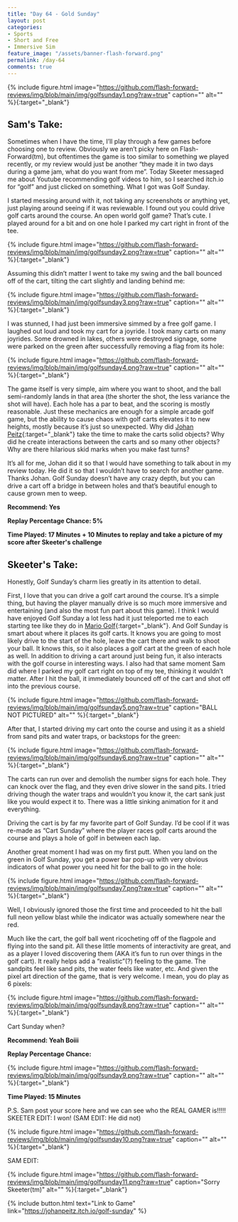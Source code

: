 ```yaml
---
title: "Day 64 - Gold Sunday"
layout: post
categories:
- Sports
- Short and Free
- Immersive Sim
feature_image: "/assets/banner-flash-forward.png"
permalink: /day-64
comments: true
---
```


{% include figure.html image="https://github.com/flash-forward-reviews/img/blob/main/img/golfsunday1.png?raw=true" caption="" alt="" %}{:target="_blank"}

## Sam's Take:

Sometimes when I have the time, I’ll play through a few games before choosing one to review. Obviously we aren’t picky here on Flash-Forward(tm), but oftentimes the game is too similar to something we played recently, or my review would just be another “they made it in two days during a game jam, what do you want from me”. Today Skeeter messaged me about Youtube recommending golf videos to him, so I searched itch.io for “golf” and just clicked on something. What I got was Golf Sunday.

I started messing around with it, not taking any screenshots or anything yet, just playing around seeing if it was reviewable. I found out you could drive golf carts around the course. An open world golf game? That’s cute. I played around for a bit and on one hole I parked my cart right in front of the tee.

{% include figure.html image="https://github.com/flash-forward-reviews/img/blob/main/img/golfsunday2.png?raw=true" caption="" alt="" %}{:target="_blank"}

Assuming this didn’t matter I went to take my swing and the ball bounced off of the cart, tilting the cart slightly and landing behind me:

{% include figure.html image="https://github.com/flash-forward-reviews/img/blob/main/img/golfsunday3.png?raw=true" caption="" alt="" %}{:target="_blank"}

I was stunned, I had just been immersive simmed by a free golf game. I laughed out loud and took my cart for a joyride. I took many carts on many joyrides. Some drowned in lakes, others were destroyed signage, some were parked on the green after successfully removing a flag from its hole:

{% include figure.html image="https://github.com/flash-forward-reviews/img/blob/main/img/golfsunday4.png?raw=true" caption="" alt="" %}{:target="_blank"}

The game itself is very simple, aim where you want to shoot, and the ball semi-randomly lands in that area (the shorter the shot, the less variance the shot will have). Each hole has a par to beat, and the scoring is mostly reasonable. Just these mechanics are enough for a simple arcade golf game, but the ability to cause chaos with golf carts elevates it to new heights, mostly because it’s just so unexpected. Why did [Johan Peitz](https://johanpeitz.itch.io/){:target="_blank"} take the time to make the carts solid objects? Why did he create interactions between the carts and so many other objects? Why are there hilarious skid marks when you make fast turns?

It’s all for me, Johan did it so that I would have something to talk about in my review today. He did it so that I wouldn’t have to search for another game. Thanks Johan. Golf Sunday doesn’t have any crazy depth, but you can drive a cart off a bridge in between holes and that’s beautiful enough to cause grown men to weep.

**Recommend: Yes**

**Replay Percentage Chance: 5%**

**Time Played: 17 Minutes + 10 Minutes to replay and take a picture of my score after Skeeter's challenge**

## Skeeter's Take:

Honestly, Golf Sunday’s charm lies greatly in its attention to detail. 

First, I love that you can drive a golf cart around the course. It’s a simple thing, but having the player manually drive is so much more immersive and entertaining (and also the most fun part about this game). I think I would have enjoyed Golf Sunday a lot less had it just teleported me to each starting tee like they do in [Mario Golf](https://www.youtube.com/watch?v=ea_N9YyC-WQ&t=657s){:target="_blank"}. And Golf Sunday is smart about where it places its golf carts. It knows you are going to most likely drive to the start of the hole, leave the cart there and walk to shoot your ball. It knows this, so it also places a golf cart at the green of each hole as well. In addition to driving a cart around just being fun, it also interacts with the golf course in interesting ways. 
I also had that same moment Sam did where I parked my golf cart right on top of my tee, thinking it wouldn’t matter. After I hit the ball, it immediately bounced off of the cart and shot off into the previous course. 

{% include figure.html image="https://github.com/flash-forward-reviews/img/blob/main/img/golfsunday5.png?raw=true" caption="BALL NOT PICTURED" alt="" %}{:target="_blank"}

After that, I started driving my cart onto the course and using it as a shield from sand pits and water traps, or backstops for the green: 

{% include figure.html image="https://github.com/flash-forward-reviews/img/blob/main/img/golfsunday6.png?raw=true" caption="" alt="" %}{:target="_blank"}

The carts can run over and demolish the number signs for each hole. They can knock over the flag, and they even drive slower in the sand pits. I tried driving though the water traps and wouldn’t you know it, the cart sank just like you would expect it to. There was a little sinking animation for it and everything. 

Driving the cart is by far my favorite part of Golf Sunday. I’d be cool if it was re-made as “Cart Sunday” where the player races golf carts around the course and plays a hole of golf in between each lap. 

Another great moment I had was on my first putt. When you land on the green in Golf Sunday, you get a power bar pop-up with very obvious indicators of what power you need hit for the ball to go in the hole:

{% include figure.html image="https://github.com/flash-forward-reviews/img/blob/main/img/golfsunday7.png?raw=true" caption="" alt="" %}{:target="_blank"}

Well, I obviously ignored those the first time and proceeded to hit the ball full neon yellow blast while the indicator was actually somewhere near the red. 

Much like the cart, the golf ball went ricocheting off of the flagpole and flying into the sand pit. 
All these little moments of interactivity are great, and as a player I loved discovering them (AKA it’s fun to run over things in the golf cart). It really helps add a “realistic”(?) feeling to the game. The sandpits feel like sand pits, the water feels like water, etc. And given the pixel art direction of the game, that is very welcome. 
I mean, you do play as 6 pixels: 

{% include figure.html image="https://github.com/flash-forward-reviews/img/blob/main/img/golfsunday8.png?raw=true" caption="" alt="" %}{:target="_blank"}

Cart Sunday when?

**Recommend: Yeah Boiii** 

**Replay Percentage Chance:**

{% include figure.html image="https://github.com/flash-forward-reviews/img/blob/main/img/golfsunday9.png?raw=true" caption="" alt="" %}{:target="_blank"}

**Time Played: 15 Minutes** 

P.S. Sam post your score here and we can see who the REAL GAMER is!!!!!
SKEETER EDIT: I won! (SAM EDIT: He did not)

{% include figure.html image="https://github.com/flash-forward-reviews/img/blob/main/img/golfsunday10.png?raw=true" caption="" alt="" %}{:target="_blank"}

SAM EDIT:

{% include figure.html image="https://github.com/flash-forward-reviews/img/blob/main/img/golfsunday11.png?raw=true" caption="Sorry Skeeter(tm)" alt="" %}{:target="_blank"}

{% include button.html text="Link to Game" link="https://johanpeitz.itch.io/golf-sunday" %}